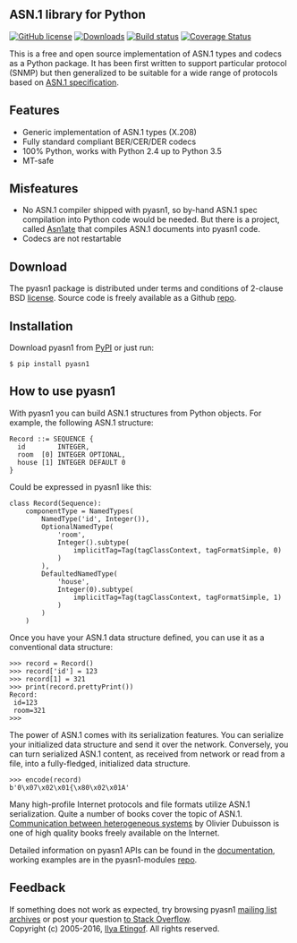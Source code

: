 
ASN.1 library for Python
------------------------
[![GitHub license](https://img.shields.io/badge/license-BSD-blue.svg)](https://raw.githubusercontent.com/etingof/pyasn1/master/LICENSE.txt)
[![Downloads](https://img.shields.io/pypi/dm/pyasn1.svg)](https://pypi.python.org/pypi/pyasn1)
[![Build status](https://travis-ci.org/etingof/pyasn1.svg?branch=master)](https://secure.travis-ci.org/etingof/pyasn1)
[![Coverage Status](https://img.shields.io/codecov/c/github/etingof/pyasn1.svg)](https://codecov.io/github/etingof/pyasn1/coverage.svg?branch=master)

This is a free and open source implementation of ASN.1 types and codecs
as a Python package. It has been first written to support particular
protocol (SNMP) but then generalized to be suitable for a wide range
of protocols based on
[ASN.1 specification](https://www.itu.int/rec/dologin_pub.asp?lang=e&id=T-REC-X.208-198811-W!!PDF-E&type=items).

Features
--------

* Generic implementation of ASN.1 types (X.208)
* Fully standard compliant BER/CER/DER codecs
* 100% Python, works with Python 2.4 up to Python 3.5
* MT-safe

Misfeatures
-----------

* No ASN.1 compiler shipped with pyasn1, so by-hand ASN.1 spec compilation 
  into Python code would be needed. But there is a project, called
  [Asn1ate](https://github.com/kimgr/asn1ate) that compiles ASN.1 documents
  into pyasn1 code. 
* Codecs are not restartable

Download
--------

The pyasn1 package is distributed under terms and conditions of 2-clause
BSD [license](http://pyasn1.sourceforge.net/license.html). Source code is freely
available as a Github [repo](https://github.com/etingof/pyasn1).

Installation
------------

Download pyasn1 from [PyPI](https://pypi.python.org/pypi/pyasn1) or just run:

    $ pip install pyasn1

How to use pyasn1
-----------------

With pyasn1 you can build ASN.1 structures from Python objects. For example, the
following ASN.1 structure:

    Record ::= SEQUENCE {
      id        INTEGER,
      room  [0] INTEGER OPTIONAL,
      house [1] INTEGER DEFAULT 0
    }

Could be expressed in pyasn1 like this:
    
    class Record(Sequence):
        componentType = NamedTypes(
            NamedType('id', Integer()),
            OptionalNamedType(
                'room',
                Integer().subtype(
                    implicitTag=Tag(tagClassContext, tagFormatSimple, 0)
                )
            ),
            DefaultedNamedType(
                'house', 
                Integer(0).subtype(
                    implicitTag=Tag(tagClassContext, tagFormatSimple, 1)
                )
            )
        )

Once you have your ASN.1 data structure defined, you can use it as a conventional
data structure:
    
    >>> record = Record()
    >>> record['id'] = 123
    >>> record[1] = 321
    >>> print(record.prettyPrint())
    Record:
     id=123
     room=321
    >>>

The power of ASN.1 comes with its serialization features. You can serialize your
initialized data structure and send it over the network. Conversely, you can
turn serialized ASN.1 content, as received from network or read from a file,
into a fully-fledged, initialized data structure.

    >>> encode(record)
    b'0\x07\x02\x01{\x80\x02\x01A'

Many high-profile Internet protocols and file formats utilize ASN.1 serialization.
Quite a number of books cover the topic of ASN.1. 
[Communication between heterogeneous systems](http://www.oss.com/asn1/dubuisson.html)
by Olivier Dubuisson is one of high quality books freely available on the Internet.

Detailed information on pyasn1 APIs can be found in the
[documentation](http://pyasn1.sourceforge.net),
working examples are in the pyasn1-modules
[repo](https://github.com/etingof/pyasn1-modules).

Feedback
--------

If something does not work as expected, try browsing pyasn1
[mailing list archives](https://sourceforge.net/p/pyasn1/mailman/pyasn1-users/)
or post your question
[to Stack Overflow](http://stackoverflow.com/questions/ask).  
Copyright (c) 2005-2016, [Ilya Etingof](http://ilya@glas.net).
All rights reserved.
